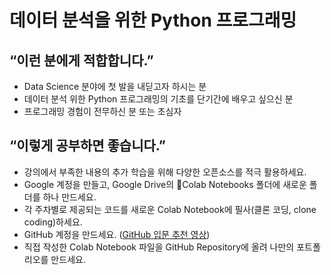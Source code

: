 # 데이터 분석을 위한 Python 프로그래밍

## “이런 분에게 적합합니다.”
* Data Science 분야에 첫 발을 내딛고자 하시는 분
* 데이터 분석 위한 Python 프로그래밍의 기초를 단기간에 배우고 싶으신 분
* 프로그래밍 경험이 전무하신 분 또는 초심자

## “이렇게 공부하면 좋습니다.”
* 강의에서 부족한 내용의 추가 학습을 위해 다양한 오픈소스를 적극 활용하세요.
* Google 계정을 만들고, Google Drive의 📁Colab Notebooks 폴더에 새로운 폴더를 하나 만드세요.
* 각 주차별로 제공되는 코드를 새로운 Colab Notebook에 필사(클론 코딩, clone coding)하세요.
* GitHub 계정을 만드세요. ([GitHub 입문 추천 영상](https://youtu.be/lelVripbt2M))
* 직접 작성한 Colab Notebook 파일을 GitHub Repository에 올려 나만의 포트폴리오를 만드세요.
